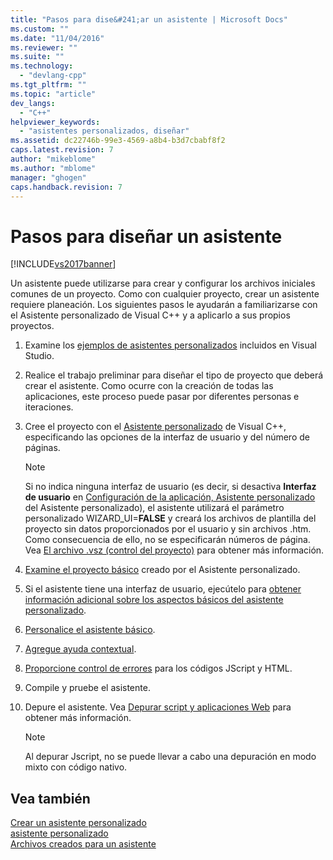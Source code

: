 ```yaml
---
title: "Pasos para dise&#241;ar un asistente | Microsoft Docs"
ms.custom: ""
ms.date: "11/04/2016"
ms.reviewer: ""
ms.suite: ""
ms.technology: 
  - "devlang-cpp"
ms.tgt_pltfrm: ""
ms.topic: "article"
dev_langs: 
  - "C++"
helpviewer_keywords: 
  - "asistentes personalizados, diseñar"
ms.assetid: dc22746b-99e3-4569-a8b4-b3d7cbabf8f2
caps.latest.revision: 7
author: "mikeblome"
ms.author: "mblome"
manager: "ghogen"
caps.handback.revision: 7
---
```

# Pasos para dise&#241;ar un asistente
[!INCLUDE[vs2017banner](../assembler/inline/includes/vs2017banner.md)]

Un asistente puede utilizarse para crear y configurar los archivos iniciales comunes de un proyecto.  Como con cualquier proyecto, crear un asistente requiere planeación.  Los siguientes pasos le ayudarán a familiarizarse con el Asistente personalizado de Visual C\+\+ y a aplicarlo a sus propios proyectos.  
  
1.  Examine los [ejemplos de asistentes personalizados](http://msdn.microsoft.com/es-es/6afa2143-062c-4a68-81ca-66cbf4b95261) incluidos en Visual Studio.  
  
2.  Realice el trabajo preliminar para diseñar el tipo de proyecto que deberá crear el asistente.  Como ocurre con la creación de todas las aplicaciones, este proceso puede pasar por diferentes personas e iteraciones.  
  
3.  Cree el proyecto con el [Asistente personalizado](../ide/creating-a-custom-wizard.md) de Visual C\+\+, especificando las opciones de la interfaz de usuario y del número de páginas.  
  
    > [!NOTE]
    >  Si no indica ninguna interfaz de usuario \(es decir, si desactiva **Interfaz de usuario** en [Configuración de la aplicación, Asistente personalizado](../ide/application-settings-custom-wizard.md) del Asistente personalizado\), el asistente utilizará el parámetro personalizado WIZARD\_UI\=**FALSE** y creará los archivos de plantilla del proyecto sin datos proporcionados por el usuario y sin archivos .htm.  Como consecuencia de ello, no se especificarán números de página.  Vea [El archivo .vsz \(control del proyecto\)](../ide/dot-vsz-file-project-control.md) para obtener más información.  
  
4.  [Examine el proyecto básico](../ide/examining-the-basic-wizard-project.md) creado por el Asistente personalizado.  
  
5.  Si el asistente tiene una interfaz de usuario, ejecútelo para [obtener información adicional sobre los aspectos básicos del asistente personalizado](../ide/examining-the-mechanics-of-a-wizard.md).  
  
6.  [Personalice el asistente básico](../ide/customizing-your-wizard.md).  
  
7.  [Agregue ayuda contextual](../ide/providing-context-sensitive-help.md).  
  
8.  [Proporcione control de errores](../ide/handling-errors-in-wizards.md) para los códigos JScript y HTML.  
  
9. Compile y pruebe el asistente.  
  
10. Depure el asistente.  Vea [Depurar script y aplicaciones Web](../Topic/Debugging%20Web%20Applications%20and%20Script.md) para obtener más información.  
  
    > [!NOTE]
    >  Al depurar Jscript, no se puede llevar a cabo una depuración en modo mixto con código nativo.  
  
## Vea también  
 [Crear un asistente personalizado](../ide/creating-a-custom-wizard.md)   
 [asistente personalizado](../ide/custom-wizard.md)   
 [Archivos creados para un asistente](../ide/files-created-for-your-wizard.md)